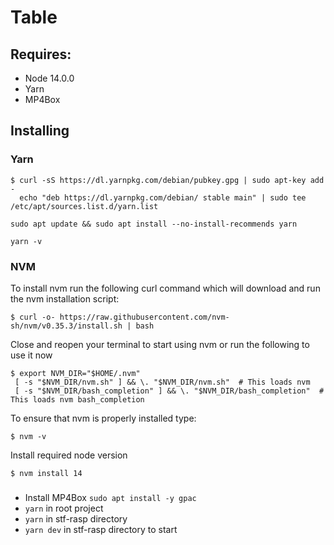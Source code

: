 # Table

## Requires:

- Node 14.0.0
- Yarn
- MP4Box

## Installing

### Yarn

```shell script
$ curl -sS https://dl.yarnpkg.com/debian/pubkey.gpg | sudo apt-key add -
  echo "deb https://dl.yarnpkg.com/debian/ stable main" | sudo tee /etc/apt/sources.list.d/yarn.list
```

```shell script
sudo apt update && sudo apt install --no-install-recommends yarn
```

```shell script
yarn -v
```

### NVM

To install nvm run the following curl command which will download and run the nvm installation script:

```shell script
$ curl -o- https://raw.githubusercontent.com/nvm-sh/nvm/v0.35.3/install.sh | bash
```

Close and reopen your terminal to start using nvm or run the following to use it now

```shell script
$ export NVM_DIR="$HOME/.nvm"
 [ -s "$NVM_DIR/nvm.sh" ] && \. "$NVM_DIR/nvm.sh"  # This loads nvm
 [ -s "$NVM_DIR/bash_completion" ] && \. "$NVM_DIR/bash_completion"  # This loads nvm bash_completion
```

To ensure that nvm is properly installed type:

```shell script
$ nvm -v
```

Install required node version

```shell script
$ nvm install 14
```

###

- Install MP4Box `sudo apt install -y gpac`
- `yarn` in root project
- `yarn` in stf-rasp directory
- `yarn dev` in stf-rasp directory to start
